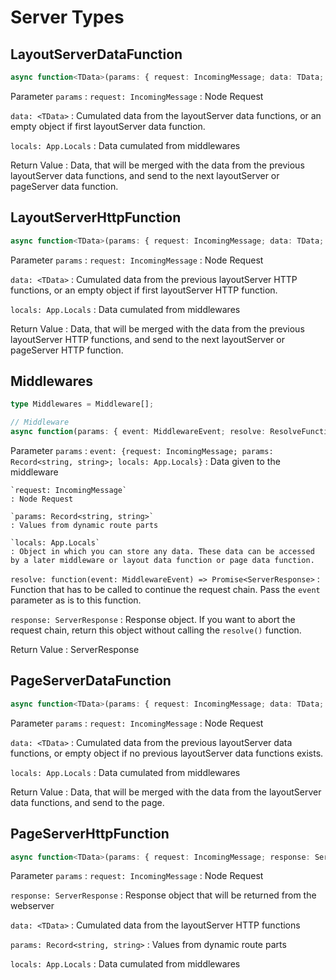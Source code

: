 # Server Types

## LayoutServerDataFunction

```typescript
async function<TData>(params: { request: IncomingMessage; data: TData; locals: App.Locals }): Promise<object>;
```

Parameter `params`
: `request: IncomingMessage`
  : Node Request

  `data: <TData>`
  : Cumulated data from the layoutServer data functions, or an empty object if first layoutServer data function.

  `locals: App.Locals`
  : Data cumulated from middlewares

Return Value
: Data, that will be merged with the data from the previous layoutServer data functions, and send to the next layoutServer or pageServer data function.

## LayoutServerHttpFunction

```typescript
async function<TData>(params: { request: IncomingMessage; data: TData; locals: App.Locals }): Promise<object>;
```

Parameter `params`
: `request: IncomingMessage`
  : Node Request

  `data: <TData>`
  : Cumulated data from the previous layoutServer HTTP functions, or an empty object if first layoutServer HTTP function.

  `locals: App.Locals`
  : Data cumulated from middlewares

Return Value
: Data, that will be merged with the data from the previous layoutServer HTTP functions, and send to the next layoutServer or pageServer HTTP function.

## Middlewares

```typescript
type Middlewares = Middleware[];

// Middleware
async function(params: { event: MiddlewareEvent; resolve: ResolveFunction; response: ServerResponse }) => Promise<ServerResponse>;
```

Parameter `params`
: `event: {request: IncomingMessage; params: Record<string, string>; locals: App.Locals}`
  : Data given to the middleware

    `request: IncomingMessage`
    : Node Request
    
    `params: Record<string, string>`
    : Values from dynamic route parts

    `locals: App.Locals`
    : Object in which you can store any data. These data can be accessed by a later middleware or layout data function or page data function.
  
  `resolve: function(event: MiddlewareEvent) => Promise<ServerResponse>`
  : Function that has to be called to continue the request chain. Pass the `event` parameter as is to this function.

  `response: ServerResponse`
  : Response object. If you want to abort the request chain, return this object without calling the `resolve()` function.

Return Value
: ServerResponse

## PageServerDataFunction

```typescript
async function<TData>(params: { request: IncomingMessage; data: TData; locals: App.Locals }): Promise<object>;
```

Parameter `params`
: `request: IncomingMessage`
  : Node Request

  `data: <TData>`
  : Cumulated data from the previous layoutServer data functions, or empty object if no previous layoutServer data functions exists.

  `locals: App.Locals`
  : Data cumulated from middlewares

Return Value
: Data, that will be merged with the data from the layoutServer data functions, and send to the page.

## PageServerHttpFunction

```typescript
async function<TData>(params: { request: IncomingMessage; response: ServerResponse; data: TData; params: Record<string, string>; locals: App.Locals }): Promise<void>;
```

Parameter `params`
: `request: IncomingMessage`
  : Node Request

  `response: ServerResponse`
  : Response object that will be returned from the webserver

  `data: <TData>`
  : Cumulated data from the layoutServer HTTP functions

  `params: Record<string, string>`
  : Values from dynamic route parts

  `locals: App.Locals`
  : Data cumulated from middlewares


